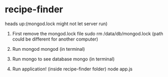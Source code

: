 # recipe-finder

heads up:(mongod.lock might not let server run)

1. First remove the mongod.lock file
   sudo rm /data/db/mongod.lock (path could be different for another computer)

2. Run mongod
   mongod (in terminal)

3. Run mongo to see database
   mongo (in terminal)

4. Run application! (inside recipe-finder folder)
   node app.js

